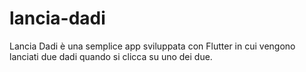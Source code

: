 # lancia-dadi
Lancia Dadi è una semplice app sviluppata con Flutter in cui vengono lanciati due dadi quando si clicca su uno dei due.
